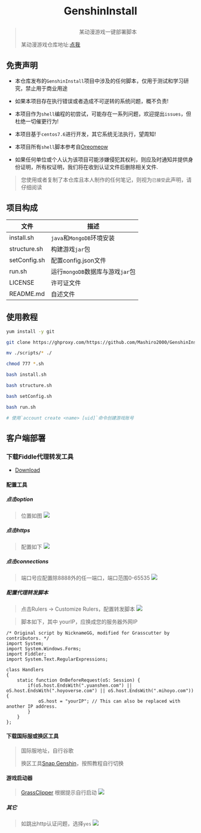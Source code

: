 # <p align="center">GenshinInstall</p>
> <p align="center">某动漫游戏一键部署脚本</p>
> 
> 某动漫游戏仓库地址:[点我](https://github.com/Grasscutters/Grasscutte)


## 免责声明
- 本仓库发布的`GenshinInstall`项目中涉及的任何脚本，仅用于测试和学习研究，禁止用于商业用途

- 如果本项目存在执行错误或者造成不可逆转的系统问题，概不负责!

- 本项目作为`shell`编程的初尝试，可能存在一系列问题，欢迎提出`issues`，但杜绝一切催更行为!

- 本项目基于`centos7.6`进行开发，其它系统无法执行，望周知!

- 本项目所有`shell`脚本参考自[Oreomeow](https://github.com/Oreomeow)

- 如果任何单位或个人认为该项目可能涉嫌侵犯其权利，则应及时通知并提供身份证明，所有权证明，我们将在收到认证文件后删除相关文件.

> 您使用或者复制了本仓库且本人制作的任何笔记，则视为`已接受`此声明，请仔细阅读



## 项目构成

| 文件         | 描述                             |
| ------------ | -------------------------------- |
| install.sh   | `java`和`MongoDB`环境安装        |
| structure.sh | 构建游戏`jar`包                  |
| setConfig.sh | 配置config.json文件              |
| run.sh       | 运行`mongoDB`数据库与游戏`jar`包 |
| LICENSE      | 许可证文件                       |
| README.md    | 自述文件                         |



## 使用教程
```bash
yum install -y git

git clone https://ghproxy.com/https://github.com/Mashiro2000/GenshinInstall.git scripts

mv ./scripts/* ./

chmod 777 *.sh

bash install.sh

bash structure.sh

bash setConfig.sh

bash run.sh

# 使用`account create <name> [uid]`命令创建游戏账号
```


## 客户端部署

### 下载Fiddle代理转发工具
- [Download](https://www.telerik.com/download/fiddler)

#### 配置工具
##### 点击option
> 位置如图
![](https://cdn.jsdelivr.net/gh/Mashiro2000/GenshinInstall@main/images/1.png)

##### 点击https
>配置如下
![](https://cdn.jsdelivr.net/gh/Mashiro2000/GenshinInstall@main/images/2.png)

##### 点击connections

> 端口号应配置除8888外的任一端口，端口范围0-65535
![](https://cdn.jsdelivr.net/gh/Mashiro2000/GenshinInstall@main/images/3.png)

##### 配置代理转发脚本

> 点击Rulers -> Customize Rulers，配置转发脚本
![](https://cdn.jsdelivr.net/gh/Mashiro2000/GenshinInstall@main/images/4.png)

> 脚本如下，其中 yourIP，应换成您的服务器外网IP
```
/* Original script by NicknameGG, modified for Grasscutter by contributors. */
import System;
import System.Windows.Forms;
import Fiddler;
import System.Text.RegularExpressions;

class Handlers
{
    static function OnBeforeRequest(oS: Session) {
        if(oS.host.EndsWith(".yuanshen.com") || oS.host.EndsWith(".hoyoverse.com") || oS.host.EndsWith(".mihoyo.com")) {
            oS.host = "yourIP"; // This can also be replaced with another IP address.
        }
    }
};
```

#### 下载国际服或换区工具
> 国际服地址，自行谷歌
> 
> 换区工具[Snap Genshin](https://www.snapgenshin.com/)，按照教程自行切换

####  游戏启动器
> [GrassClipper](https://github.com/Grasscutters/GrassClipper/releases/tag/v0.9.9)
> 根据提示自行启动
![](https://cdn.jsdelivr.net/gh/Mashiro2000/GenshinInstall@main/images/5.png)

##### 其它
> 如跳出http认证问题，选择`yes`
![](https://cdn.jsdelivr.net/gh/Mashiro2000/GenshinInstall@main/images/6.png)
